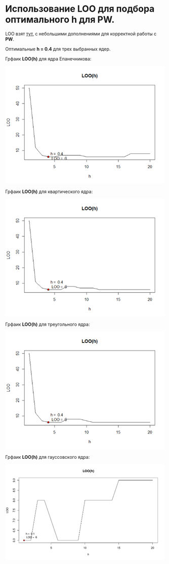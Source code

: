 # Использование LOO для подбора оптимального h для PW.

LOO взят [тут](https://github.com/Vector232/ML1/tree/master/kNNLOO), с небольшими дополнениями для корректной работы с **PW**. 

Оптимальные **h = 0.4** для трех выбранных ядер.

Грфаик  **LOO(h)** для ядра Епанечникова:

![Ну нет ее и все! Отстань!](/PWLOO/LOO(h).png)

Грфаик  **LOO(h)** для квартического  ядра:

![Ну нет ее и все! Отстань!](/PWLOO/LOO(h)(2).png)

Грфаик  **LOO(h)** для треугольного ядра:

![Ну нет ее и все! Отстань!](/PWLOO/LOO(h)(3).png)

Грфаик  **LOO(h)** для гауссовского ядра:

![Ну нет ее и все! Отстань!](/PWLOO/LOO(h)(4).png)

